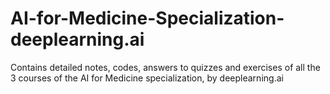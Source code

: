 # AI-for-Medicine-Specialization-deeplearning.ai
Contains detailed notes, codes, answers to quizzes and exercises of all the 3 courses of the AI for Medicine specialization, by deeplearning.ai
